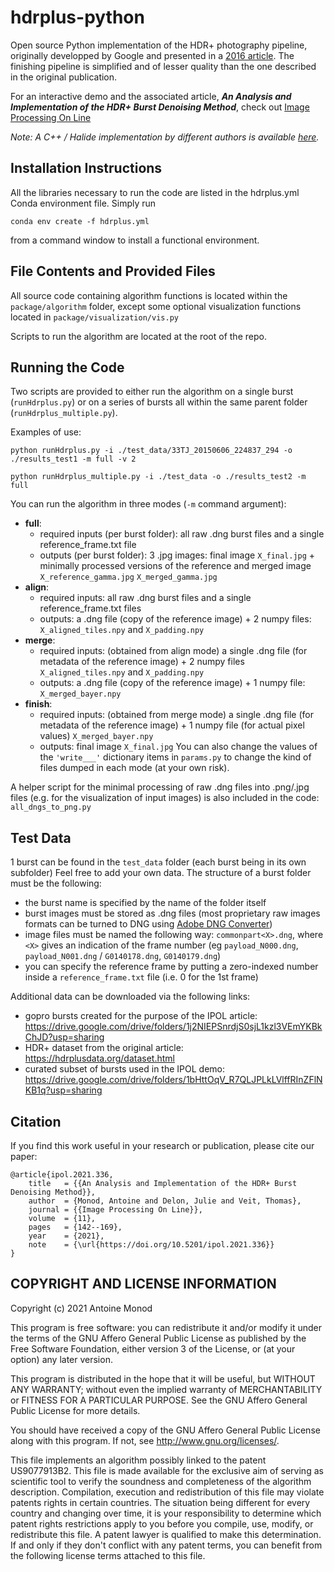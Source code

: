 # hdrplus-python
Open source Python implementation of the HDR+ photography pipeline, originally developped by Google and presented in a [2016 article](https://dl.acm.org/doi/pdf/10.1145/2980179.2980254). The finishing pipeline is simplified and of lesser quality than the one described in the original publication.

For an interactive demo and the associated article, _**An Analysis and Implementation of the HDR+ Burst Denoising Method**_, check out [Image Processing On Line](https://www.ipol.im/pub/art/2021/336/)

_Note: A C++ / Halide implementation by different authors is available [here](https://github.com/timothybrooks/hdr-plus/)._

## Installation Instructions
All the libraries necessary to run the code are listed in the hdrplus.yml Conda environment file.
Simply run
```
conda env create -f hdrplus.yml
```
from a command window to install a functional environment.


## File Contents and Provided Files
All source code containing algorithm functions is located within the `package/algorithm` folder,
except some optional visualization functions located in `package/visualization/vis.py`

Scripts to run the algorithm are located at the root of the repo.

## Running the Code
Two scripts are provided to either run the algorithm on a single burst (`runHdrplus.py`)
or on a series of bursts all within the same parent folder (`runHdrplus_multiple.py`).

Examples of use:
```
python runHdrplus.py -i ./test_data/33TJ_20150606_224837_294 -o ./results_test1 -m full -v 2
```
```
python runHdrplus_multiple.py -i ./test_data -o ./results_test2 -m full
```
	
You can run the algorithm in three modes (`-m` command argument):
- **full**:
	- required inputs (per burst folder): all raw .dng burst files and a single reference_frame.txt file
	- outputs (per burst folder): 3 .jpg images: final image `X_final.jpg` + minimally processed versions of the reference and merged image `X_reference_gamma.jpg` `X_merged_gamma.jpg`
- **align**: 
	- required inputs: all raw .dng burst files and a single reference_frame.txt files
	- outputs: a .dng file (copy of the reference image) + 2 numpy files: `X_aligned_tiles.npy` and `X_padding.npy`
- **merge**:
	- required inputs: (obtained from align mode) a single .dng file (for metadata of the reference image) + 2 numpy files `X_aligned_tiles.npy` and `X_padding.npy`
	- outputs: a .dng file (copy of the reference image) + 1 numpy file: `X_merged_bayer.npy`
- **finish**:
	- required inputs: (obtained from merge mode) a single .dng file (for metadata of the reference image) + 1 numpy file (for actual pixel values) `X_merged_bayer.npy`
	- outputs: final image `X_final.jpg`
You can also change the values of the `'write___'` dictionary items in `params.py` to change the kind of files dumped in each mode (at your own risk).

A helper script for the minimal processing of raw .dng files into .png/.jpg files (e.g. for the visualization of input images) is also included in the code: `all_dngs_to_png.py`

## Test Data
1 burst can be found in the `test_data` folder (each burst being in its own subfolder)
Feel free to add your own data. The structure of a burst folder must be the following:
- the burst name is specified by the name of the folder itself
- burst images must be stored as .dng files (most proprietary raw images formats can be turned to DNG using [Adobe DNG Converter](https://helpx.adobe.com/photoshop/using/adobe-dng-converter.html))
- image files must be named the following way: `commonpart<X>.dng`, where `<X>` gives an indication of the frame number (eg `payload_N000.dng`, `payload_N001.dng` / `G0140178.dng`, `G0140179.dng`)
- you can specify the reference frame by putting a zero-indexed number inside a `reference_frame.txt` file (i.e. 0 for the 1st frame)

Additional data can be downloaded via the following links:
- gopro bursts created for the purpose of the IPOL article: https://drive.google.com/drive/folders/1j2NIEPSnrdjS0sjL1kzl3VEmYKBkChJD?usp=sharing
- HDR+ dataset from the original article: https://hdrplusdata.org/dataset.html
- curated subset of bursts used in the IPOL demo: https://drive.google.com/drive/folders/1bHttOqV_R7QLJPLkLVlffRInZFlNKB1q?usp=sharing

## Citation

If you find this work useful in your research or publication, please cite our paper:
```
@article{ipol.2021.336,
    title   = {{An Analysis and Implementation of the HDR+ Burst Denoising Method}},
    author  = {Monod, Antoine and Delon, Julie and Veit, Thomas},
    journal = {{Image Processing On Line}},
    volume  = {11},
    pages   = {142--169},
    year    = {2021},
    note    = {\url{https://doi.org/10.5201/ipol.2021.336}}
}
```

## COPYRIGHT AND LICENSE INFORMATION
Copyright (c) 2021 Antoine Monod

This program is free software: you can redistribute it and/or modify it
under the terms of the GNU Affero General Public License
as published by the Free Software Foundation, either version 3 of the License,
or (at your option) any later version.

This program is distributed in the hope that it will be useful, but WITHOUT ANY WARRANTY;
without even the implied warranty of MERCHANTABILITY or FITNESS FOR A PARTICULAR PURPOSE.
See the GNU Affero General Public License for more details.

You should have received a copy of the GNU Affero General Public License along with this program.
If not, see <http://www.gnu.org/licenses/>.

This file implements an algorithm possibly linked to the patent US9077913B2.
This file is made available for the exclusive aim of serving as scientific tool
to verify the soundness and completeness of the algorithm description.
Compilation, execution and redistribution of this file may violate patents rights in certain countries.
The situation being different for every country and changing over time,
it is your responsibility to determine which patent rights restrictions apply to you
before you compile, use, modify, or redistribute this file.
A patent lawyer is qualified to make this determination.
If and only if they don't conflict with any patent terms,
you can benefit from the following license terms attached to this file.
